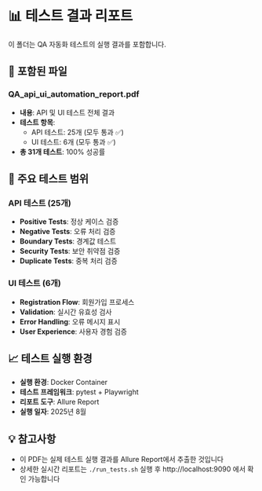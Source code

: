 # 📊 테스트 결과 리포트

이 폴더는 QA 자동화 테스트의 실행 결과를 포함합니다.

## 📄 포함된 파일

### QA_api_ui_automation_report.pdf
- **내용**: API 및 UI 테스트 전체 결과
- **테스트 항목**:
  - API 테스트: 25개 (모두 통과 ✅)
  - UI 테스트: 6개 (모두 통과 ✅)
- **총 31개 테스트**: 100% 성공률

## 🎯 주요 테스트 범위

### API 테스트 (25개)
- **Positive Tests**: 정상 케이스 검증
- **Negative Tests**: 오류 처리 검증
- **Boundary Tests**: 경계값 테스트
- **Security Tests**: 보안 취약점 검증
- **Duplicate Tests**: 중복 처리 검증

### UI 테스트 (6개)
- **Registration Flow**: 회원가입 프로세스
- **Validation**: 실시간 유효성 검사
- **Error Handling**: 오류 메시지 표시
- **User Experience**: 사용자 경험 검증

## 📈 테스트 실행 환경
- **실행 환경**: Docker Container
- **테스트 프레임워크**: pytest + Playwright
- **리포트 도구**: Allure Report
- **실행 일자**: 2025년 8월

## 💡 참고사항
- 이 PDF는 실제 테스트 실행 결과를 Allure Report에서 추출한 것입니다
- 상세한 실시간 리포트는 `./run_tests.sh` 실행 후 http://localhost:9090 에서 확인 가능합니다